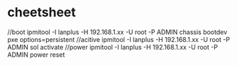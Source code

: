 # cheetsheet
//boot
ipmitool -I lanplus -H 192.168.1.xx -U root -P ADMIN chassis bootdev pxe options=persistent
//acitive
ipmitool -I lanplus -H 192.168.1.xx -U root -P ADMIN sol activate
//power
ipmitool -I lanplus -H 192.168.1.xx -U root -P ADMIN power reset

